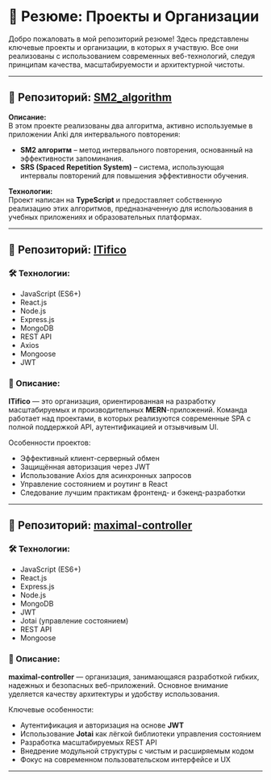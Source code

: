 # 📄 Резюме: Проекты и Организации

Добро пожаловать в мой репозиторий резюме! Здесь представлены ключевые проекты и организации, в которых я участвую. Все они реализованы с использованием современных веб-технологий, следуя принципам качества, масштабируемости и архитектурной чистоты.

---


## 🔢 Репозиторий: [SM2_algorithm](https://github.com/frost1335/SM2_algorithm)

**Описание:**  
В этом проекте реализованы два алгоритма, активно используемые в приложении Anki для интервального повторения:

- **SM2 алгоритм** – метод интервального повторения, основанный на эффективности запоминания.
- **SRS (Spaced Repetition System)** – система, использующая интервалы повторений для повышения эффективности обучения.

**Технологии:**  
Проект написан на **TypeScript** и предоставляет собственную реализацию этих алгоритмов, предназначенную для использования в учебных приложениях и образовательных платформах.

---

## 🏢 Репозиторий: [ITifico](https://github.com/ITifico)

### 🛠️ Технологии:
- JavaScript (ES6+)
- React.js
- Node.js
- Express.js
- MongoDB
- REST API
- Axios
- Mongoose
- JWT

### 📌 Описание:
**ITifico** — это организация, ориентированная на разработку масштабируемых и производительных **MERN**-приложений. Команда работает над проектами, в которых реализуются современные SPA с полной поддержкой API, аутентификацией и отзывчивым UI.

Особенности проектов:
- Эффективный клиент-серверный обмен
- Защищённая авторизация через JWT
- Использование Axios для асинхронных запросов
- Управление состоянием и роутинг в React
- Следование лучшим практикам фронтенд- и бэкенд-разработки

---

## 🏢 Репозиторий: [maximal-controller](https://github.com/maximal-controller)

### 🛠️ Технологии:
- JavaScript (ES6+)
- React.js
- Express.js
- Node.js
- MongoDB
- JWT
- Jotai (управление состоянием)
- REST API
- Mongoose

### 📌 Описание:
**maximal-controller** — организация, занимающаяся разработкой гибких, надежных и безопасных веб-приложений. Основное внимание уделяется качеству архитектуры и удобству использования.

Ключевые особенности:
- Аутентификация и авторизация на основе **JWT**
- Использование **Jotai** как лёгкой библиотеки управления состоянием
- Разработка масштабируемых REST API
- Внедрение модульной структуры с чистым и расширяемым кодом
- Фокус на современном пользовательском интерфейсе и UX

---

